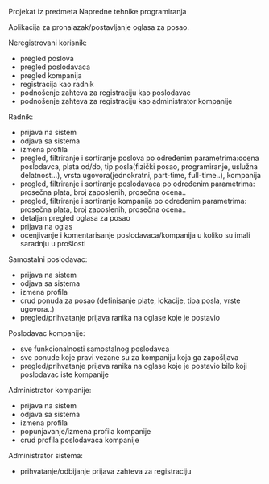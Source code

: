 Projekat iz predmeta Napredne tehnike programiranja

Aplikacija za pronalazak/postavljanje oglasa za posao.

Neregistrovani korisnik:
  - pregled poslova
  - pregled poslodavaca
  - pregled kompanija
  - registracija kao radnik
  - podnošenje zahteva za registraciju kao poslodavac
  - podnošenje zahteva za registraciju kao administrator kompanije

Radnik:
  - prijava na sistem
  - odjava sa sistema
  - izmena profila
  - pregled, filtriranje i sortiranje poslova po određenim parametrima:ocena poslodavca, plata od/do, tip posla(fizički posao, programiranje, uslužna delatnost...), vrsta ugovora(jednokratni, part-time, full-time..), kompanija
  - pregled, filtriranje i sortiranje poslodavaca po određenim parametrima: prosečna plata, broj zaposlenih, prosečna ocena..
  - pregled, filtriranje i sortiranje kompanija po određenim parametrima: prosečna plata, broj zaposlenih, prosečna ocena..
  - detaljan pregled oglasa za posao 
  - prijava na oglas 
  - ocenjivanje i komentarisanje poslodavaca/kompanija u koliko su imali saradnju u prošlosti
  
Samostalni poslodavac:
  - prijava na sistem
  - odjava sa sistema
  - izmena profila
  - crud ponuda za posao (definisanje plate, lokacije, tipa posla, vrste ugovora..)
  - pregled/prihvatanje prijava ranika na oglase koje je postavio
  
Poslodavac kompanije:
  - sve funkcionalnosti samostalnog poslodavca
  - sve ponude koje pravi vezane su za kompaniju koja ga zapošljava
  - pregled/prihvatanje prijava ranika na oglase koje je postavio bilo koji poslodavac iste kompanije
  
Administrator kompanije:
  - prijava na sistem
  - odjava sa sistema
  - izmena profila
  - popunjavanje/izmena profila kompanije
  - crud profila poslodavaca kompanije
  
Administrator sistema:
  - prihvatanje/odbijanje prijava zahteva za registraciju


